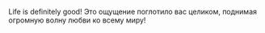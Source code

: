 Life is definitely good!
Это ощущение поглотило вас целиком, поднимая огромную волну любви ко всему миру!
